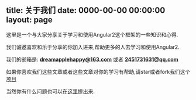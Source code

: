 title: 关于我们
date: 0000-00-00 00:00:00
layout: page
---
这里是一个与大家分享关于学习和使用Angular2这个框架的一些知识和心得.

我们诚邀喜欢和乐于分享的你加入进来,帮助更多的人去学习和使用Angular2.

我们的邮箱是: **dreamapplehappy@163.com** 或者 **2451731631@qq.com** 

如果你喜欢我们这些文章或者这些文章对你的学习有帮助,请star或者fork我们这个[项目](https://github.com/hacking-with-angular/hacking-with-angular.github.io)

当然你有什么问题也可以在[这里](https://github.com/hacking-with-angular/hacking-with-angular.github.io/issues)提出来.
